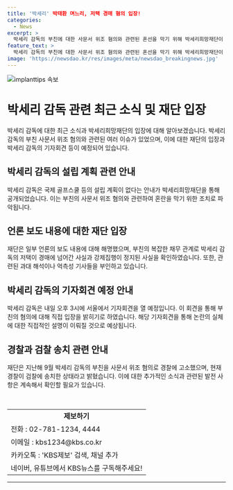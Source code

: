 ```yaml
---
title: '박세리' 박태환 며느리, 저택 경매 혐의 입장!
categories:
  - News
excerpt: >
  박세리 감독의 부친에 대한 사문서 위조 혐의와 관련된 혼선을 막기 위해 박세리희망재단이 설립 계획 부인 안내문을 배포했다. 최근 언론은 부친의 복잡한 채무 관련으로 박 감독의 저택이 경매에 걸린 것을 보도했지만, 강제집행은 정지돼 있다고 전했다. 박 감독은 내일 오후 3시 서울에서 기자회견을 열고 부친의 혐의에 대해 직접 입장을 밝힐 예정이다. 재단 측은 "억측성 기사들이 게재되고 있다"며 혐의를 부정하고 있으며, 경찰은 부친을 사문서 위조 혐의로 기소 의견을 내어 검찰에 송치한 것으로 알려졌다.
feature_text: >
  박세리 감독의 부친에 대한 사문서 위조 혐의와 관련된 혼선을 막기 위해 박세리희망재단이 설립 계획 부인 안내문을 배포했다. 최근 언론은 부친의 복잡한 채무 관련으로 박 감독의 저택이 경매에 걸린 것을 보도했지만, 강제집행은 정지돼 있다고 전했다. 박 감독은 내일 오후 3시 서울에서 기자회견을 열고 부친의 혐의에 대해 직접 입장을 밝힐 예정이다. 재단 측은 "억측성 기사들이 게재되고 있다"며 혐의를 부정하고 있으며, 경찰은 부친을 사문서 위조 혐의로 기소 의견을 내어 검찰에 송치한 것으로 알려졌다.
image: 'https://newsdao.kr/res/images/meta/newsdao_breakingnews.jpg'
---
```


<p><img src="https://newsdao.kr/res/images/meta/newsdao_breakingnews.jpg" alt="implanttips 속보" /></p>

<h1>박세리 감독 관련 최근 소식 및 재단 입장</h1>

<p data-ke-size="size16">박세리 감독에 대한 최근 소식과 박세리희망재단의 입장에 대해 알아보겠습니다. 박세리 감독의 부친 사문서 위조 혐의와 관련된 여러 이슈가 있었으며, 이에 대한 재단의 입장과 박세리 감독의 기자회견 등이 예정되어 있습니다.</p>

<h2 data-ke-size="size26">박세리 감독의 설립 계획 관련 안내</h2>

<p data-ke-size="size16">박세리 감독은 국제 골프스쿨 등의 설립 계획이 없다는 안내가 박세리희망재단을 통해 공개되었습니다. 이는 부친의 사문서 위조 혐의와 관련하여 혼란을 막기 위한 조치로 파악됩니다.</p>

<h2 data-ke-size="size26">언론 보도 내용에 대한 재단 입장</h2>

<p data-ke-size="size16">재단은 일부 언론의 보도 내용에 대해 해명했으며, 부친의 복잡한 채무 관계로 박세리 감독의 저택이 경매에 넘어간 사실과 강제집행이 정지된 사실을 확인하였습니다. 또한, 관련된 과대 해석이나 억측성 기사들을 부인하고 있습니다.</p>

<h2 data-ke-size="size26">박세리 감독의 기자회견 예정 안내</h2>

<p data-ke-size="size16">박세리 감독은 내일 오후 3시에 서울에서 기자회견을 열 예정입니다. 이 회견을 통해 부친의 혐의에 대해 직접 입장을 밝히기로 하였습니다. 해당 기자회견을 통해 논란의 실체에 대한 직접적인 설명이 이뤄질 것으로 예상됩니다.</p>

<h2 data-ke-size="size26">경찰과 검찰 송치 관련 안내</h2>

<p data-ke-size="size16">재단은 지난해 9월 박세리 감독의 부친을 사문서 위조 혐의로 경찰에 고소했으며, 현재 경찰이 검찰에 송치한 상태라고 밝혔습니다. 이에 대한 추가적인 소식과 관련된 발전 사항은 계속해서 확인할 필요가 있습니다.</p>

<p data-ke-size="size16">&nbsp;</p>

<table>
    <tr>
        <td style="text-align: center; height: 17px;"><b>제보하기</b></td>
    </tr>
    <tr>
        <td>전화 : 02-781-1234, 4444</td>
    </tr>
    <tr>
        <td>이메일 : kbs1234@kbs.co.kr</td>
    </tr>
    <tr>
        <td>카카오톡 : 'KBS제보' 검색, 채널 추가</td>
    </tr>
    <tr>
        <td>네이버, 유튜브에서 KBS뉴스를 구독해주세요!</td>
    </tr>
</table>

<p><hr></p>


